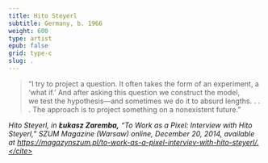```yaml
---
title: Hito Steyerl
subtitle: Germany, b. 1966
weight: 600
type: artist
epub: false
grid: type-c
slug: .
---
```


> “I try to project a question. It often takes the form of an experiment, a ‘what if.’ And after asking this question we construct the model, we test the hypothesis—and sometimes we do it to absurd lengths. . . . The approach is to project something on a nonexistent future.”

<cite>Hito Steyerl, in **Łukasz Zaremba,** “To Work as a Pixel: Interview with Hito Steyerl,” SZUM Magazine (Warsaw) online, December 20, 2014, available at https://magazynszum.pl/to-work-as-a-pixel-interviev-with-hito-steyerl/.</cite>
